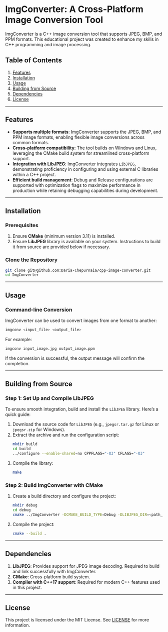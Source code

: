 
# ImgConverter: A Cross-Platform Image Conversion Tool


ImgConverter is a C++ image conversion tool that supports JPEG, BMP, and PPM formats. This educational project was created to enhance my skills in C++ programming and image processing.


## Table of Contents
1. [Features](#features)
2. [Installation](#installation)
3. [Usage](#usage)
4. [Building from Source](#building-from-source)
5. [Dependencies](#dependencies)
6. [License](#license)

---

## Features

- **Supports multiple formats**: ImgConverter supports the JPEG, BMP, and PPM image formats, enabling flexible image conversions across common formats.
- **Cross-platform compatibility**: The tool builds on Windows and Linux, leveraging the CMake build system for streamlined cross-platform support.
- **Integration with LibJPEG**: ImgConverter integrates `LibJPEG`, demonstrating proficiency in configuring and using external C libraries within a C++ project.
- **Efficient build management**: Debug and Release configurations are supported with optimization flags to maximize performance in production while retaining debugging capabilities during development.

---

## Installation

### Prerequisites
1. Ensure **CMake** (minimum version 3.11) is installed.
2. Ensure **LibJPEG** library is available on your system. Instructions to build it from source are provided below if necessary.

### Clone the Repository
```bash
git clone git@github.com:Daria-Chepurnaia/cpp-image-converter.git
cd ImgConverter
```

---

## Usage

### Command-line Conversion
ImgConverter can be used to convert images from one format to another:

```bash
imgconv <input_file> <output_file>
```

For example:
```bash
imgconv input_image.jpg output_image.ppm
```

If the conversion is successful, the output message will confirm the completion.

---

## Building from Source

### Step 1: Set Up and Compile LibJPEG

To ensure smooth integration, build and install the `LibJPEG` library. Here’s a quick guide:

1. Download the source code for `LibJPEG` (e.g., `jpegsr.tar.gz` for Linux or `jpegsr.zip` for Windows).
2. Extract the archive and run the configuration script:
   ```bash
   mkdir build
   cd build
   ../configure --enable-shared=no CPPFLAGS="-O3" CFLAGS="-O3"
   ```
3. Compile the library:
   ```bash
   make
   ```

### Step 2: Build ImgConverter with CMake

1. Create a build directory and configure the project:
   ```bash
   mkdir debug
   cd debug
   cmake ../ImgConverter -DCMAKE_BUILD_TYPE=Debug -DLIBJPEG_DIR=<path_to_LibJPEG>
   ```
2. Compile the project:
   ```bash
   cmake --build .
   ```


---

## Dependencies

1. **LibJPEG**: Provides support for JPEG image decoding. Required to build and link successfully with ImgConverter.
2. **CMake**: Cross-platform build system.
3. **Compiler with C++17 support**: Required for modern C++ features used in this project.

---

## License

This project is licensed under the MIT License. See [LICENSE](https://github.com/Daria-Chepurnaia/cpp-image-converter/blob/master/LICENSE) for more information.
